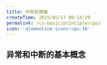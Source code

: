 ```yaml
---
title: 中央处理器
createTime: 2025/05/17 08:14:29
permalink: /cs-basic/principle/cpu/
icon: 'qlementine-icons:cpu-16'
---
```



## 异常和中断的基本概念
